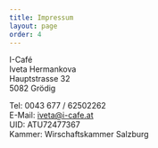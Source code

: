 ```yaml
---
title: Impressum
layout: page
order: 4
---
```


I-Café  
Iveta Hermankova  
Hauptstrasse 32  
5082 Grödig
 
Tel: 0043 677 / 62502262  
E-Mail: <a href="mailto:iveta@i-cafe.at">iveta@i-cafe.at</a>   
UID: ATU72477367  
Kammer: Wirschaftskammer Salzburg